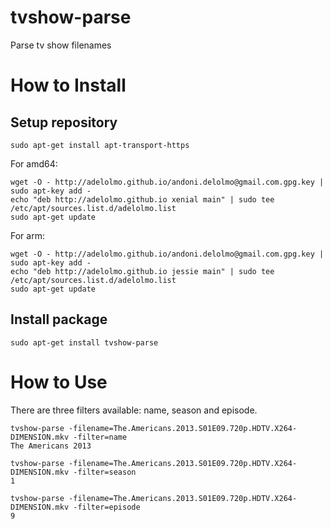 # tvshow-parse
Parse tv show filenames

# How to Install

## Setup repository

```
sudo apt-get install apt-transport-https
```

For amd64:
```
wget -O - http://adelolmo.github.io/andoni.delolmo@gmail.com.gpg.key | sudo apt-key add -
echo "deb http://adelolmo.github.io xenial main" | sudo tee /etc/apt/sources.list.d/adelolmo.list
sudo apt-get update
```
For arm:
```
wget -O - http://adelolmo.github.io/andoni.delolmo@gmail.com.gpg.key | sudo apt-key add -
echo "deb http://adelolmo.github.io jessie main" | sudo tee /etc/apt/sources.list.d/adelolmo.list
sudo apt-get update
```

## Install package
```
sudo apt-get install tvshow-parse
```

# How to Use
There are three filters available: name, season and episode.

```
tvshow-parse -filename=The.Americans.2013.S01E09.720p.HDTV.X264-DIMENSION.mkv -filter=name
The Americans 2013
```
```
tvshow-parse -filename=The.Americans.2013.S01E09.720p.HDTV.X264-DIMENSION.mkv -filter=season
1
```
```
tvshow-parse -filename=The.Americans.2013.S01E09.720p.HDTV.X264-DIMENSION.mkv -filter=episode
9
```